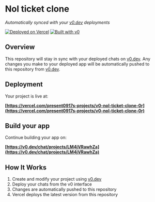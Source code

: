 # Nol ticket clone

*Automatically synced with your [v0.dev](https://v0.dev) deployments*

[![Deployed on Vercel](https://img.shields.io/badge/Deployed%20on-Vercel-black?style=for-the-badge&logo=vercel)](https://vercel.com/present0917s-projects/v0-nol-ticket-clone-0r)
[![Built with v0](https://img.shields.io/badge/Built%20with-v0.dev-black?style=for-the-badge)](https://v0.dev/chat/projects/LM4jVRawhZa)

## Overview

This repository will stay in sync with your deployed chats on [v0.dev](https://v0.dev).
Any changes you make to your deployed app will be automatically pushed to this repository from [v0.dev](https://v0.dev).

## Deployment

Your project is live at:

**[https://vercel.com/present0917s-projects/v0-nol-ticket-clone-0r](https://vercel.com/present0917s-projects/v0-nol-ticket-clone-0r)**

## Build your app

Continue building your app on:

**[https://v0.dev/chat/projects/LM4jVRawhZa](https://v0.dev/chat/projects/LM4jVRawhZa)**

## How It Works

1. Create and modify your project using [v0.dev](https://v0.dev)
2. Deploy your chats from the v0 interface
3. Changes are automatically pushed to this repository
4. Vercel deploys the latest version from this repository